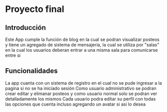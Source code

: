 # Proyecto final

## Introducción

Este App cumple la función de blog en la cual se podran visualizar posteos y tiene un agregado de sistema de mensajeria, la cual se utiliza por "salas" en la cual los usuarios deberan entrar a una misma sala para comunicarse entre si

## Funcionalidades
La app cuanta con un sistema de registro en el cual no se pude ingresar a la pagina si no se ha iniciado sesión
Como usuario administrativo se podran crear editar y elimanar posteos y como usuario normal solo se podran ver detalladamente los mismos
Cada usuario podra editar su perfil con todas las opciones que cuenta incluso agregando un avatar si asi lo desea


